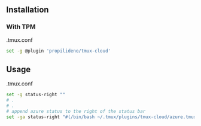 ## Installation

### With TPM

.tmux.conf
```bash
set -g @plugin 'propilideno/tmux-cloud'
```

## Usage

.tmux.conf
```bash
set -g status-right ""
# .
# .
# append azure status to the right of the status bar
set -ga status-right "#(/bin/bash ~/.tmux/plugins/tmux-cloud/azure.tmux) "
```
